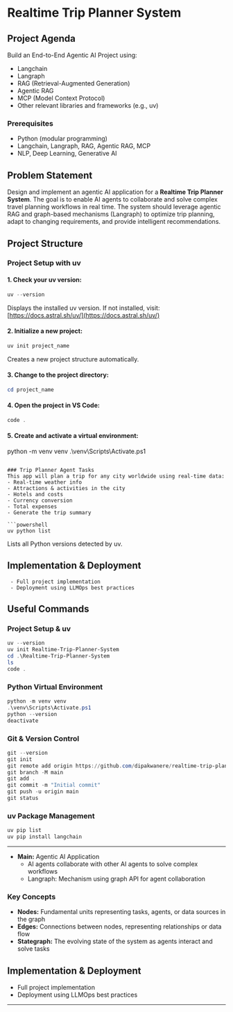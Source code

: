 # Realtime Trip Planner System

## Project Agenda
Build an End-to-End Agentic AI Project using:
- Langchain
- Langraph
- RAG (Retrieval-Augmented Generation)
- Agentic RAG
- MCP (Model Context Protocol)
- Other relevant libraries and frameworks (e.g., uv)

### Prerequisites
- Python (modular programming)
- Langchain, Langraph, RAG, Agentic RAG, MCP
- NLP, Deep Learning, Generative AI

## Problem Statement
Design and implement an agentic AI application for a **Realtime Trip Planner System**. The goal is to enable AI agents to collaborate and solve complex travel planning workflows in real time. The system should leverage agentic RAG and graph-based mechanisms (Langraph) to optimize trip planning, adapt to changing requirements, and provide intelligent recommendations.

## Project Structure

### Project Setup with uv

#### 1. Check your uv version:
```powershell
uv --version
```
Displays the installed uv version. If not installed, visit: [https://docs.astral.sh/uv/](https://docs.astral.sh/uv/)

#### 2. Initialize a new project:
```powershell
uv init project_name
```
Creates a new project structure automatically.

#### 3. Change to the project directory:
```powershell
cd project_name
```

#### 4. Open the project in VS Code:
```powershell
code .
```

#### 5. Create and activate a virtual environment:
python -m venv venv
.\venv\Scripts\Activate.ps1
```

### Trip Planner Agent Tasks
This app will plan a trip for any city worldwide using real-time data:
- Real-time weather info
- Attractions & activities in the city
- Hotels and costs
- Currency conversion
- Total expenses
- Generate the trip summary

```powershell
uv python list
```
Lists all Python versions detected by uv.

## Implementation & Deployment
     - Full project implementation
     - Deployment using LLMOps best practices

## Useful Commands

### Project Setup & uv
```powershell
uv --version
uv init Realtime-Trip-Planner-System
cd .\Realtime-Trip-Planner-System
ls
code .
```

### Python Virtual Environment
```powershell
python -m venv venv
.\venv\Scripts\Activate.ps1
python --version
deactivate
```

### Git & Version Control
```powershell
git --version
git init
git remote add origin https://github.com/dipakwanere/realtime-trip-planner-system.git
git branch -M main
git add .
git commit -m "Initial commit"
git push -u origin main
git status
```

### uv Package Management
```powershell
uv pip list
uv pip install langchain
```
---

- **Main:** Agentic AI Application
     - AI agents collaborate with other AI agents to solve complex workflows
     - Langraph: Mechanism using graph API for agent collaboration

### Key Concepts
- **Nodes:** Fundamental units representing tasks, agents, or data sources in the graph
- **Edges:** Connections between nodes, representing relationships or data flow
- **Stategraph:** The evolving state of the system as agents interact and solve tasks

## Implementation & Deployment
- Full project implementation
- Deployment using LLMOps best practices

---

